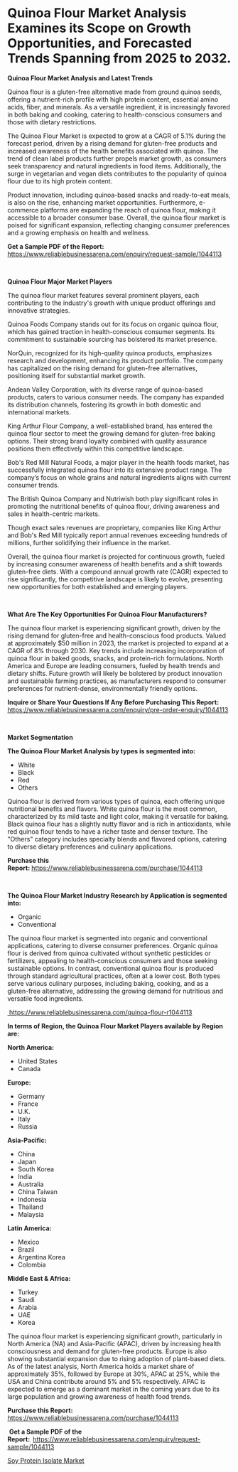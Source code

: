 <p><h1>Quinoa Flour Market Analysis Examines its Scope on Growth Opportunities, and Forecasted Trends Spanning from 2025 to 2032.</h1></p><p><strong>Quinoa Flour Market Analysis and Latest Trends</strong></p>
<p><p>Quinoa flour is a gluten-free alternative made from ground quinoa seeds, offering a nutrient-rich profile with high protein content, essential amino acids, fiber, and minerals. As a versatile ingredient, it is increasingly favored in both baking and cooking, catering to health-conscious consumers and those with dietary restrictions.</p><p>The Quinoa Flour Market is expected to grow at a CAGR of 5.1% during the forecast period, driven by a rising demand for gluten-free products and increased awareness of the health benefits associated with quinoa. The trend of clean label products further propels market growth, as consumers seek transparency and natural ingredients in food items. Additionally, the surge in vegetarian and vegan diets contributes to the popularity of quinoa flour due to its high protein content.</p><p>Product innovation, including quinoa-based snacks and ready-to-eat meals, is also on the rise, enhancing market opportunities. Furthermore, e-commerce platforms are expanding the reach of quinoa flour, making it accessible to a broader consumer base. Overall, the quinoa flour market is poised for significant expansion, reflecting changing consumer preferences and a growing emphasis on health and wellness.</p></p>
<p><strong>Get a Sample PDF of the Report:&nbsp;</strong> <a href="https://www.reliablebusinessarena.com/enquiry/request-sample/1044113?utm_campaign=3118&utm_medium=2&utm_source=Github&utm_content=ia&utm_term=07042025&utm_id=quinoa-flour">https://www.reliablebusinessarena.com/enquiry/request-sample/1044113</a></p>
<p>&nbsp;</p>
<p><strong>Quinoa Flour Major Market Players</strong></p>
<p><p>The quinoa flour market features several prominent players, each contributing to the industry's growth with unique product offerings and innovative strategies. </p><p>Quinoa Foods Company stands out for its focus on organic quinoa flour, which has gained traction in health-conscious consumer segments. Its commitment to sustainable sourcing has bolstered its market presence. </p><p>NorQuin, recognized for its high-quality quinoa products, emphasizes research and development, enhancing its product portfolio. The company has capitalized on the rising demand for gluten-free alternatives, positioning itself for substantial market growth.</p><p>Andean Valley Corporation, with its diverse range of quinoa-based products, caters to various consumer needs. The company has expanded its distribution channels, fostering its growth in both domestic and international markets.</p><p>King Arthur Flour Company, a well-established brand, has entered the quinoa flour sector to meet the growing demand for gluten-free baking options. Their strong brand loyalty combined with quality assurance positions them effectively within this competitive landscape.</p><p>Bob's Red Mill Natural Foods, a major player in the health foods market, has successfully integrated quinoa flour into its extensive product range. The company’s focus on whole grains and natural ingredients aligns with current consumer trends.</p><p>The British Quinoa Company and Nutriwish both play significant roles in promoting the nutritional benefits of quinoa flour, driving awareness and sales in health-centric markets.</p><p>Though exact sales revenues are proprietary, companies like King Arthur and Bob's Red Mill typically report annual revenues exceeding hundreds of millions, further solidifying their influence in the market. </p><p>Overall, the quinoa flour market is projected for continuous growth, fueled by increasing consumer awareness of health benefits and a shift towards gluten-free diets. With a compound annual growth rate (CAGR) expected to rise significantly, the competitive landscape is likely to evolve, presenting new opportunities for both established and emerging players.</p></p>
<p>&nbsp;</p>
<p><strong>What Are The Key Opportunities For Quinoa Flour Manufacturers?</strong></p>
<p><p>The quinoa flour market is experiencing significant growth, driven by the rising demand for gluten-free and health-conscious food products. Valued at approximately $50 million in 2023, the market is projected to expand at a CAGR of 8% through 2030. Key trends include increasing incorporation of quinoa flour in baked goods, snacks, and protein-rich formulations. North America and Europe are leading consumers, fueled by health trends and dietary shifts. Future growth will likely be bolstered by product innovation and sustainable farming practices, as manufacturers respond to consumer preferences for nutrient-dense, environmentally friendly options.</p></p>
<p><strong>Inquire or Share Your Questions If Any Before Purchasing This Report:</strong> <a href="https://www.reliablebusinessarena.com/enquiry/pre-order-enquiry/1044113?utm_campaign=3118&utm_medium=2&utm_source=Github&utm_content=ia&utm_term=07042025&utm_id=quinoa-flour">https://www.reliablebusinessarena.com/enquiry/pre-order-enquiry/1044113</a></p>
<p>&nbsp;</p>
<p><strong>Market Segmentation</strong></p>
<p><strong>The Quinoa Flour Market Analysis by types is segmented into:</strong></p>
<p><ul><li>White</li><li>Black</li><li>Red</li><li>Others</li></ul></p>
<p><p>Quinoa flour is derived from various types of quinoa, each offering unique nutritional benefits and flavors. White quinoa flour is the most common, characterized by its mild taste and light color, making it versatile for baking. Black quinoa flour has a slightly nutty flavor and is rich in antioxidants, while red quinoa flour tends to have a richer taste and denser texture. The "Others" category includes specialty blends and flavored options, catering to diverse dietary preferences and culinary applications.</p></p>
<p><strong>Purchase this Report:&nbsp;</strong><a href="https://www.reliablebusinessarena.com/purchase/1044113?utm_campaign=3118&utm_medium=2&utm_source=Github&utm_content=ia&utm_term=07042025&utm_id=quinoa-flour">https://www.reliablebusinessarena.com/purchase/1044113</a></p>
<p>&nbsp;</p>
<p><strong>The Quinoa Flour Market Industry Research by Application is segmented into:</strong></p>
<p><ul><li>Organic</li><li>Conventional</li></ul></p>
<p><p>The quinoa flour market is segmented into organic and conventional applications, catering to diverse consumer preferences. Organic quinoa flour is derived from quinoa cultivated without synthetic pesticides or fertilizers, appealing to health-conscious consumers and those seeking sustainable options. In contrast, conventional quinoa flour is produced through standard agricultural practices, often at a lower cost. Both types serve various culinary purposes, including baking, cooking, and as a gluten-free alternative, addressing the growing demand for nutritious and versatile food ingredients.</p></p>
<p><a href="https://www.reliablebusinessarena.com/quinoa-flour-r1044113?utm_campaign=3118&utm_medium=2&utm_source=Github&utm_content=ia&utm_term=07042025&utm_id=quinoa-flour">&nbsp;https://www.reliablebusinessarena.com/quinoa-flour-r1044113</a></p>
<p><strong>In terms of Region, the Quinoa Flour Market Players available by Region are:</strong></p>
<p>
    <p> <strong> North America: </strong>
        <ul>
            <li>United States</li>
            <li>Canada</li>
        </ul>
        </p> 
    <p> <strong> Europe: </strong>
        <ul>
            <li>Germany</li>
            <li>France</li>
            <li>U.K.</li>
            <li>Italy</li>
            <li>Russia</li>
        </ul>
        </p> 
    <p> <strong> Asia-Pacific: </strong>
        <ul>
            <li>China</li>
            <li>Japan</li>
            <li>South Korea</li>
            <li>India</li>
            <li>Australia</li>
            <li>China Taiwan</li>
            <li>Indonesia</li>
            <li>Thailand</li>
            <li>Malaysia</li>
        </ul>
        </p> 
    <p> <strong> Latin America: </strong>
        <ul>
            <li>Mexico</li>
            <li>Brazil</li>
            <li>Argentina Korea</li>
            <li>Colombia</li>
        </ul>
        </p> 
    <p> <strong> Middle East & Africa: </strong>
        <ul>
            <li>Turkey</li>
            <li>Saudi</li>
            <li>Arabia</li>
            <li>UAE</li>
            <li>Korea</li>
        </ul>
    </p>
    </p>
<p><p>The quinoa flour market is experiencing significant growth, particularly in North America (NA) and Asia-Pacific (APAC), driven by increasing health consciousness and demand for gluten-free products. Europe is also showing substantial expansion due to rising adoption of plant-based diets. As of the latest analysis, North America holds a market share of approximately 35%, followed by Europe at 30%, APAC at 25%, while the USA and China contribute around 5% and 5% respectively. APAC is expected to emerge as a dominant market in the coming years due to its large population and growing awareness of health food trends.</p></p>
<p><strong>Purchase this Report: </strong><a href="https://www.reliablebusinessarena.com/purchase/1044113?utm_campaign=3118&utm_medium=2&utm_source=Github&utm_content=ia&utm_term=07042025&utm_id=quinoa-flour">https://www.reliablebusinessarena.com/purchase/1044113</a></p>
<p>&nbsp;<strong>Get a Sample PDF of the Report:&nbsp;&nbsp;</strong><a href="https://www.reliablebusinessarena.com/enquiry/request-sample/1044113?utm_campaign=3118&utm_medium=2&utm_source=Github&utm_content=ia&utm_term=07042025&utm_id=quinoa-flour">https://www.reliablebusinessarena.com/enquiry/request-sample/1044113</a></p>
<p><strong></strong></p>
<p><p><a href="https://github.com/muhjanaidu/Market-Research-Report-List-1/blob/main/soy-protein-isolate-market.md?utm_campaign=3118&utm_medium=2&utm_source=Github&utm_content=ia&utm_term=07042025&utm_id=quinoa-flour">Soy Protein Isolate Market</a></p></p>